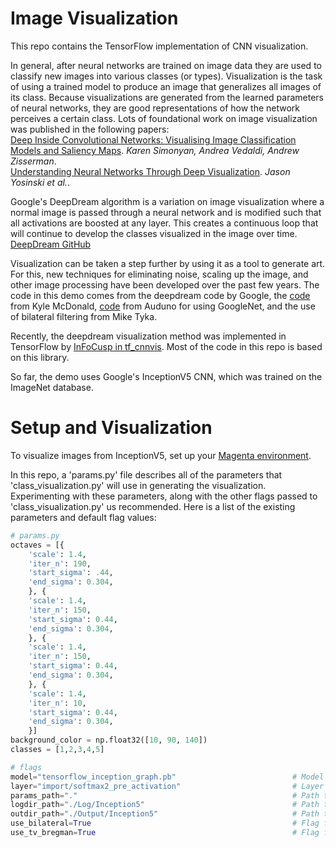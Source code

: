 # Image Visualization

This repo contains the TensorFlow implementation of CNN visualization.  

In general, after neural networks are trained on image data they are used to classify new images into various classes (or types). Visualization is the task of using a trained model to produce an image that generalizes all images of its class. Because visualizations are generated from the learned parameters of neural networks, they are good representations of how the network perceives a certain class. Lots of foundational work on image visualization was published in the following papers:  
[Deep Inside Convolutional Networks: Visualising Image Classification Models and Saliency Maps](https://arxiv.org/abs/1312.6034). *Karen Simonyan, Andrea Vedaldi, Andrew Zisserman*.  
[Understanding Neural Networks Through Deep Visualization](http://www.evolvingai.org/files/2015_Yosinski_ICML.pdf). *Jason Yosinski et al.*.  

Google's DeepDream algorithm is a variation on image visualization where a normal image is passed through a neural network and is modified such that all activations are boosted at any layer. This creates a continuous loop that will continue to develop the classes visualized in the image over time. [DeepDream GitHub](https://github.com/google/deepdream)  

Visualization can be taken a step further by using it as a tool to generate art. For this, new techniques for eliminating noise, scaling up the image, and other image processing have been developed over the past few years. The code in this demo comes from the deepdream code by Google, the [code](https://github.com/kylemcdonald/deepdream/blob/master/dream.ipynb) from Kyle McDonald, [code](https://github.com/auduno/deepdraw) from Auduno for using GoogleNet, and the use of bilateral filtering from Mike Tyka.

Recently, the deepdream visualization method was implemented in TensorFlow by [InFoCusp in tf_cnnvis](https://github.com/InFoCusp/tf_cnnvis). Most of the code in this repo is based on this library.

So far, the demo uses Google's InceptionV5 CNN, which was trained on the ImageNet database.

# Setup and Visualization
To visualize images from InceptionV5, set up your [Magenta environment](/README.md).  

In this repo, a 'params.py' file describes all of the parameters that 'class_visualization.py' will use in generating the visualization. Experimenting with these parameters, along with the other flags passed to 'class_visualization.py' us recommended. Here is a list of the existing parameters and default flag values:

```python
# params.py
octaves = [{
    'scale': 1.4,
    'iter_n': 190,
    'start_sigma': .44,
    'end_sigma': 0.304,
    }, {
    'scale': 1.4,
    'iter_n': 150,
    'start_sigma': 0.44,
    'end_sigma': 0.304,
    }, {
    'scale': 1.4,
    'iter_n': 150,
    'start_sigma': 0.44,
    'end_sigma': 0.304,
    }, {
    'scale': 1.4,
    'iter_n': 10,
    'start_sigma': 0.44,
    'end_sigma': 0.304,
    }]
background_color = np.float32([10, 90, 140])
classes = [1,2,3,4,5]

# flags
model="tensorflow_inception_graph.pb"                          # Model
layer="import/softmax2_pre_activation"                         # Layer name
params_path="."                                                # Path to folder containing python file 'params.py'
logdir_path="./Log/Inception5"                                 # Path to folder where logs will be stored
outdir_path="./Output/Inception5"                              # Path to folder where generated images will be stored")
use_bilateral=True                                             # Flag for whether or not to use bilateral filtering, which is dependent on start_sigma and end_sigma in 'params.py'
use_tv_bregman=True                                            # Flag for whether or not to perform total-variation denoising using split-Bregman optimization
```
